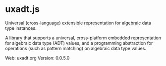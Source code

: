 uxadt.js
========

Universal (cross-language) extensible representation for algebraic data type instances.

   A library that supports a universal, cross-platform embedded
   representation for algebraic data type (ADT) values, and a
   programming abstraction for operations (such as pattern
   matching) on algebraic data type values.

   Web:     uxadt.org
   Version: 0.0.5.0
